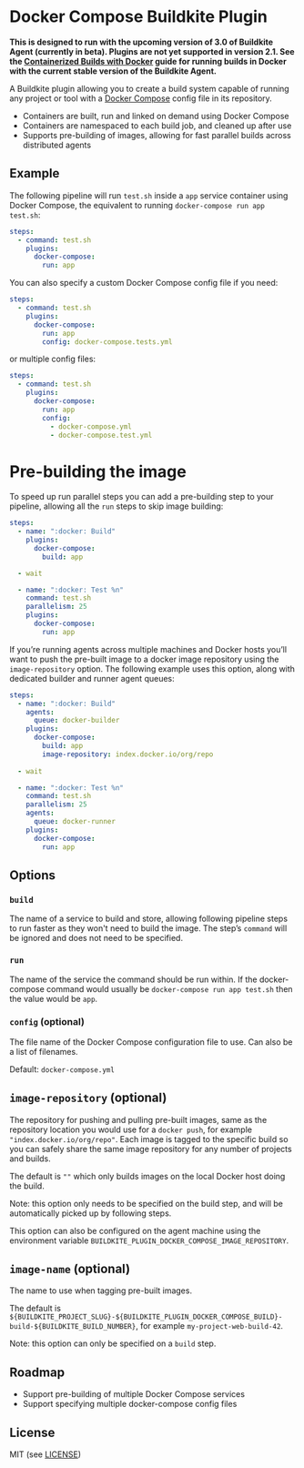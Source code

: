# Docker Compose Buildkite Plugin

__This is designed to run with the upcoming version of 3.0 of Buildkite Agent (currently in beta). Plugins are not yet supported in version 2.1. See the [Containerized Builds with Docker](https://buildkite.com/docs/guides/docker-containerized-builds) guide for running builds in Docker with the current stable version of the Buildkite Agent.__

A Buildkite plugin allowing you to create a build system capable of running any project or tool with a [Docker Compose](https://docs.docker.com/compose/) config file in its repository.

* Containers are built, run and linked on demand using Docker Compose
* Containers are namespaced to each build job, and cleaned up after use
* Supports pre-building of images, allowing for fast parallel builds across distributed agents

## Example

The following pipeline will run `test.sh` inside a `app` service container using Docker Compose, the equivalent to running `docker-compose run app test.sh`:

```yml
steps:
  - command: test.sh
    plugins:
      docker-compose:
        run: app
```

You can also specify a custom Docker Compose config file if you need:

```yml
steps:
  - command: test.sh
    plugins:
      docker-compose:
        run: app
        config: docker-compose.tests.yml
```

or multiple config files:

```yml
steps:
  - command: test.sh
    plugins:
      docker-compose:
        run: app
        config:
          - docker-compose.yml
          - docker-compose.test.yml
```

# Pre-building the image

To speed up run parallel steps you can add a pre-building step to your pipeline, allowing all the `run` steps to skip image building:

```yml
steps:
  - name: ":docker: Build"
    plugins:
      docker-compose:
        build: app

  - wait

  - name: ":docker: Test %n"
    command: test.sh
    parallelism: 25
    plugins:
      docker-compose:
        run: app
```

If you’re running agents across multiple machines and Docker hosts you’ll want to push the pre-built image to a docker image repository using the `image-repository` option. The following example uses this option, along with dedicated builder and runner agent queues:

```yml
steps:
  - name: ":docker: Build"
    agents:
      queue: docker-builder
    plugins:
      docker-compose:
        build: app
        image-repository: index.docker.io/org/repo
    
  - wait

  - name: ":docker: Test %n"
    command: test.sh
    parallelism: 25
    agents:
      queue: docker-runner
    plugins:
      docker-compose:
        run: app
```

## Options

### `build`

The name of a service to build and store, allowing following pipeline steps to run faster as they won't need to build the image. The step’s `command` will be ignored and does not need to be specified.

### `run`

The name of the service the command should be run within. If the docker-compose command would usually be `docker-compose run app test.sh` then the value would be `app`.

### `config` (optional)

The file name of the Docker Compose configuration file to use. Can also be a list of filenames.

Default: `docker-compose.yml`

## `image-repository` (optional)

The repository for pushing and pulling pre-built images, same as the repository location you would use for a `docker push`, for example `"index.docker.io/org/repo"`. Each image is tagged to the specific build so you can safely share the same image repository for any number of projects and builds.

The default is `""`  which only builds images on the local Docker host doing the build.

Note: this option only needs to be specified on the build step, and will be automatically picked up by following steps.

This option can also be configured on the agent machine using the environment variable `BUILDKITE_PLUGIN_DOCKER_COMPOSE_IMAGE_REPOSITORY`.

## `image-name` (optional)

The name to use when tagging pre-built images.

The default is `${BUILDKITE_PROJECT_SLUG}-${BUILDKITE_PLUGIN_DOCKER_COMPOSE_BUILD}-build-${BUILDKITE_BUILD_NUMBER}`, for example `my-project-web-build-42`.

Note: this option can only be specified on a `build` step.

## Roadmap

* Support pre-building of multiple Docker Compose services
* Support specifying multiple docker-compose config files

## License

MIT (see [LICENSE](LICENSE))
